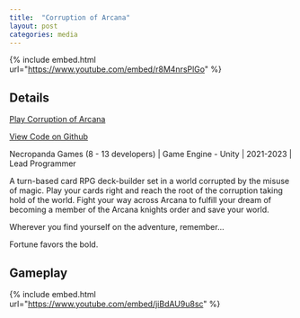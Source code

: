 ```yaml
---
title:  "Corruption of Arcana"
layout: post
categories: media
---
```


{% include embed.html url="https://www.youtube.com/embed/r8M4nrsPlGo" %}


## Details

[Play Corruption of Arcana](https://moonsoon-games.itch.io/corruption-of-arcana-reshuffled)

[View Code on Github](https://github.com/MoonsoonGames/Corruption-of-Arcana)

Necropanda Games (8 - 13 developers) | Game Engine - Unity | 2021-2023 | Lead Programmer

<p>
  A turn-based card RPG deck-builder set in a world corrupted by the misuse of magic. Play your cards right and reach the root of the corruption taking hold of the world. Fight your way across Arcana to fulfill your dream of becoming a member of the Arcana knights order and save your world.
</p>

<p>
  Wherever you find yourself on the adventure, remember...
</p>

<p>
  Fortune favors the bold.
</p>

## Gameplay

{% include embed.html url="https://www.youtube.com/embed/jiBdAU9u8sc" %}
